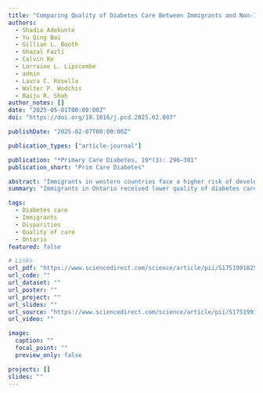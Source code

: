 ```yaml
---
title: "Comparing Quality of Diabetes Care Between Immigrants and Non-Immigrants Within Dimensions of Marginalization: A Population-Based Cohort Study"
authors:
  - Shadia Adekunte
  - Yu Qing Bai
  - Gillian L. Booth
  - Ghazal Fazli
  - Calvin Ke
  - Lorraine L. Lipscombe
  - admin
  - Laura C. Rosella
  - Walter P. Wodchis
  - Baiju R. Shah
author_notes: []
date: "2025-05-01T00:00:00Z"
doi: "https://doi.org/10.1016/j.pcd.2025.02.007"

publishDate: "2025-02-07T00:00:00Z"

publication_types: ["article-journal"]

publication: "*Primary Care Diabetes, 19*(3): 296–301"
publication_short: "Prim Care Diabetes"

abstract: "Immigrants in western countries face a higher risk of developing diabetes and tend to receive lower quality of diabetes care. Using population-based healthcare administrative data from Ontario, this study compared quality indicators for diabetes care between immigrants and non-immigrants overall and within dimensions of marginalization. Results show that immigrants were less likely to achieve process and outcome quality measures, even within similar levels of marginalization, highlighting the intersecting impact of immigration and social determinants of health. However, disparities were modest, and overall achievement of quality indicators was low across all groups."
summary: "Immigrants in Ontario received lower quality of diabetes care than non-immigrants, even within similar levels of marginalization, pointing to the intersecting role of immigration and social determinants of health."

tags:
  - Diabetes care
  - Immigrants
  - Disparities
  - Quality of care
  - Ontario
featured: false

# Links
url_pdf: "https://www.sciencedirect.com/science/article/pii/S1751991825000488/pdfft"
url_code: ""
url_dataset: ""
url_poster: ""
url_project: ""
url_slides: ""
url_source: "https://www.sciencedirect.com/science/article/pii/S1751991825000488"
url_video: ""

image:
  caption: ""
  focal_point: ""
  preview_only: false

projects: []
slides: ""
---
```

